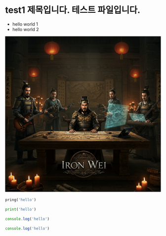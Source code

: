 # test1 제목입니다. 테스트 파일입니다.

* hello world 1
* hello world 2

![샘플 이미지](../img/IRON_WEI.jpg)

```python
pring('hello')
```

```py
print('hello')
```

```javascript
console.log('hello')
```

```js
console.log('hello')
```